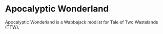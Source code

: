 # Apocalyptic Wonderland

Apocalyptic Wonderland is a Wabbajack modlist for Tale of Two Wastelands (TTW).
